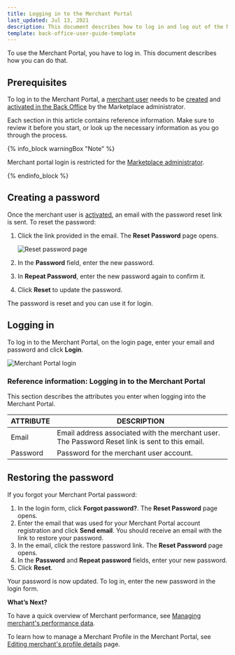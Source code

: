 ```yaml
---
title: Logging in to the Merchant Portal
last_updated: Jul 13, 2021
description: This document describes how to log in and log out of the Merchant Portal.
template: back-office-user-guide-template
---
```


To use the Merchant Portal, you have to log in. This document describes how you can do that.


## Prerequisites

To log in to the Merchant Portal, a [merchant user](/docs/marketplace/user/features/{{page.version}}/marketplace-merchant-feature-overview/merchant-users-overview.html) needs to be [created](/docs/marketplace/user/back-office-user-guides/{{page.version}}/marketplace/merchants/managing-merchant-users.html#creating-a-merchant-user) and [activated in the Back Office](/docs/marketplace/user/back-office-user-guides/{{page.version}}/marketplace/merchants/managing-merchant-users.html#activating-and-deactivating-the-merchant-users) by the Marketplace administrator.

Each section in this article contains reference information. Make sure to review it before you start, or look up the necessary information as you go through the process.

{% info_block warningBox "Note" %}

Merchant portal login is restricted for the [Marketplace administrator](/docs/marketplace/user/intro-to-spryker-marketplace/marketplace-personas.html#marketplace-administrator).

{% endinfo_block %}

## Creating a password

Once the merchant user is [activated](/docs/marketplace/user/back-office-user-guides/{{page.version}}/marketplace/merchants/managing-merchant-users.html#activating-and-deactivating-the-merchant-users), an email with the password reset link is sent. To reset the password:

1. Click the link provided in the email. The **Reset Password** page opens.

   ![Reset password page](https://spryker.s3.eu-central-1.amazonaws.com/docs/Marketplace/user+guides/Merchant+Portal+user+guides/Login+and+logout/set-password-for-merchant-portal.png)

2. In the **Password** field, enter the new password.

3. In **Repeat Password**, enter the new password again to confirm it.

4. Click **Reset** to update the password.

The password is reset and you can use it for login.

## Logging in

To log in to the Merchant Portal, on the login page, enter your email and password and click **Login**.

![Merchant Portal login](https://spryker.s3.eu-central-1.amazonaws.com/docs/Marketplace/user+guides/Merchant+Portal+user+guides/Login+and+logout/merchant-portal-login.png)


### Reference information: Logging in to the Merchant Portal

This section describes the attributes you enter when logging into the Merchant Portal.

| ATTRIBUTE | DESCRIPTION  |
| --------- | --------------- |
| Email     | Email address associated with the merchant user. The Password Reset link is sent to this email. |
| Password  | Password for the merchant user account.                      |

## Restoring the password

If you forgot your Merchant Portal password:
1. In the login form, click **Forgot password?**.
  The **Reset Password** page opens.
2. Enter the email that was used for your Merchant Portal account registration and click **Send email**.
You should receive an email with the link to restore your password.
3. In the email, click the restore password link.
The **Reset Password** page opens.
4. In the **Password** and **Repeat password** fields, enter your new password.
5. Click **Reset**.

Your password is now updated. To log in, enter the new password in the login form.


<!---
## Logging out of the Merchant Portal

To log out, in the top right corner of the Merchant Portal, click the user icon and then click **Logout**.

![Logout of Merchant Portal](https://spryker.s3.eu-central-1.amazonaws.com/docs/Marketplace/user+guides/Merchant+Portal+user+guides/Login+and+logout/log-out-of-the-merchant-portal.gif)
-->

**What’s Next?**

To have a quick overview of Merchant performance, see [Managing merchant's performance data](/docs/marketplace/user/merchant-portal-user-guides/{{page.version}}/dashboard/managing-merchants-performance-data.html).

To learn how to manage a Merchant Profile in the Merchant Portal, see [Editing merchant's profile details](/docs/marketplace/user/merchant-portal-user-guides/{{page.version}}/profile/editing-merchants-profile-details.html) page.
